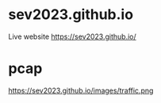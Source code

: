 # sev2023.github.io
Live website
https://sev2023.github.io/  

# pcap  
https://sev2023.github.io/images/traffic.png   
